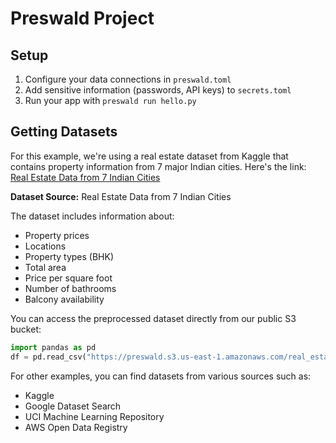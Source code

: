 # Preswald Project

## Setup

1. Configure your data connections in `preswald.toml`
2. Add sensitive information (passwords, API keys) to `secrets.toml`
3. Run your app with `preswald run hello.py`

## Getting Datasets

For this example, we're using a real estate dataset from Kaggle that contains property information from 7 major Indian cities. 
Here's the link: [Real Estate Data from 7 Indian Cities](https://www.kaggle.com/datasets/rakkesharv/real-estate-data-from-7-indian-cities)

**Dataset Source:** Real Estate Data from 7 Indian Cities

The dataset includes information about:

- Property prices
- Locations
- Property types (BHK)
- Total area
- Price per square foot
- Number of bathrooms
- Balcony availability

You can access the preprocessed dataset directly from our public S3 bucket:

```python
import pandas as pd
df = pd.read_csv("https://preswald.s3.us-east-1.amazonaws.com/real_estate.csv")
```

For other examples, you can find datasets from various sources such as:

- Kaggle
- Google Dataset Search
- UCI Machine Learning Repository
- AWS Open Data Registry
